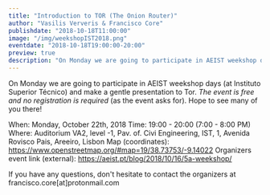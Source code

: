 ```yaml
---
title: "Introduction to TOR (The Onion Router)"
author: "Vasilis Ververis & Francisco Core"
publishdate: "2018-10-18T11:00:00"
image: "/img/weekshopIST2018.png"
eventdate: "2018-10-18T19:00:00-20:00"
preview: true
description: "On Monday we are going to participate in AEIST weekshop days and make a gentle presentation to Tor."
---
```


On Monday we are going to participate in AEIST weekshop days (at Instituto Superior Técnico) and make a gentle presentation to Tor.
*The event is free and no registration is required* (as the event asks for).
Hope to see many of you there!

When: Monday, October 22th, 2018
Time: 19:00 - 20:00 (7:00 - 8:00 PM)
Where: Auditorium VA2, level -1, Pav. of. Civi Engineering, IST, 1, Avenida Rovisco Pais, Areeiro, Lisbon
Map (coordinates): https://www.openstreetmap.org/#map=19/38.73753/-9.14022
Organizers event link (external): https://aeist.pt/blog/2018/10/16/5a-weekshop/

If you have any questions, don't hesitate to contact the organizers at francisco.core[at]protonmail.com
